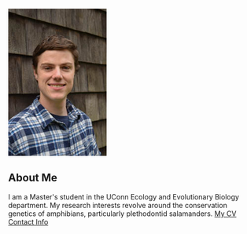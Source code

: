 ![Image of Nick Van Gilder](images/Me1.jpg
"Nick VG")
## About Me
I am a Master's student in the UConn Ecology and Evolutionary Biology department.
My research interests revolve around the conservation genetics of amphibians, particularly plethodontid salamanders. 
[My CV](PDFs/cv.pdf)
[Contact Info](contact-info.html)
